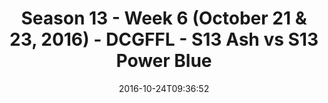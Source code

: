 ---
title: Season 13 - Week 6 (October 21 & 23, 2016) - DCGFFL - S13 Ash vs S13 Power
  Blue
teams-score:
- team: _teams/s13-ash.md
  score: 45
- team: _teams/s13-power-blue.md
  score: 6
mvp: J. Walker (Ash); D. Shaver (Power Blue)
game-ball: T. Seifuddin (Ash); S. Dickson (Power Blue)
season: 13
week: 6
date: '2016-10-24T09:36:52'
pageid: season-13-week-6-october-21-23-2016-4808-vs-4824
---